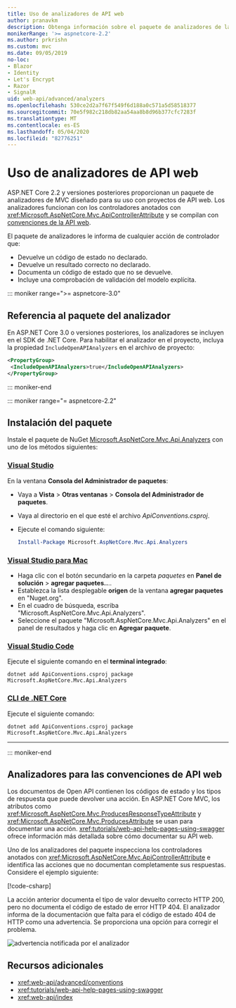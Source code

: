 ```yaml
---
title: Uso de analizadores de API web
author: pranavkm
description: Obtenga información sobre el paquete de analizadores de la API web de ASP.NET Core MVC.
monikerRange: '>= aspnetcore-2.2'
ms.author: prkrishn
ms.custom: mvc
ms.date: 09/05/2019
no-loc:
- Blazor
- Identity
- Let's Encrypt
- Razor
- SignalR
uid: web-api/advanced/analyzers
ms.openlocfilehash: 530ce2d2a7f67f549f6d188a0c571a5d58518377
ms.sourcegitcommit: 70e5f982c218db82aa54aa8b8d96b377cfc7283f
ms.translationtype: MT
ms.contentlocale: es-ES
ms.lasthandoff: 05/04/2020
ms.locfileid: "82776251"
---
```

# <a name="use-web-api-analyzers"></a>Uso de analizadores de API web

ASP.NET Core 2.2 y versiones posteriores proporcionan un paquete de analizadores de MVC diseñado para su uso con proyectos de API web. Los analizadores funcionan con los controladores anotados con <xref:Microsoft.AspNetCore.Mvc.ApiControllerAttribute> y se compilan con [convenciones de la API web](xref:web-api/advanced/conventions).

El paquete de analizadores le informa de cualquier acción de controlador que:

* Devuelve un código de estado no declarado.
* Devuelve un resultado correcto no declarado.
* Documenta un código de estado que no se devuelve.
* Incluye una comprobación de validación del modelo explícita.

::: moniker range=">= aspnetcore-3.0"

## <a name="reference-the-analyzer-package"></a>Referencia al paquete del analizador

En ASP.NET Core 3.0 o versiones posteriores, los analizadores se incluyen en el SDK de .NET Core. Para habilitar el analizador en el proyecto, incluya la propiedad `IncludeOpenAPIAnalyzers` en el archivo de proyecto:

```xml
<PropertyGroup>
 <IncludeOpenAPIAnalyzers>true</IncludeOpenAPIAnalyzers>
</PropertyGroup>
```

::: moniker-end

::: moniker range="= aspnetcore-2.2"

## <a name="package-installation"></a>Instalación del paquete

Instale el paquete de NuGet [Microsoft.AspNetCore.Mvc.Api.Analyzers](https://www.nuget.org/packages/Microsoft.AspNetCore.Mvc.Api.Analyzers) con uno de los métodos siguientes:

### <a name="visual-studio"></a>[Visual Studio](#tab/visual-studio)

En la ventana **Consola del Administrador de paquetes**:
  * Vaya a **Vista** > **Otras ventanas** > **Consola del Administrador de paquetes**.
  * Vaya al directorio en el que esté el archivo *ApiConventions.csproj*.
  * Ejecute el comando siguiente:

    ```powershell
    Install-Package Microsoft.AspNetCore.Mvc.Api.Analyzers
    ```

### <a name="visual-studio-for-mac"></a>[Visual Studio para Mac](#tab/visual-studio-mac)

* Haga clic con el botón secundario en la carpeta *paquetes* en **Panel de solución** > **agregar paquetes..**..
* Establezca la lista desplegable **origen** de la ventana **agregar paquetes** en "Nuget.org".
* En el cuadro de búsqueda, escriba "Microsoft.AspNetCore.Mvc.Api.Analyzers".
* Seleccione el paquete "Microsoft.AspNetCore.Mvc.Api.Analyzers" en el panel de resultados y haga clic en **Agregar paquete**.

### <a name="visual-studio-code"></a>[Visual Studio Code](#tab/visual-studio-code)

Ejecute el siguiente comando en el **terminal integrado**:

```dotnetcli
dotnet add ApiConventions.csproj package Microsoft.AspNetCore.Mvc.Api.Analyzers
```

### <a name="net-core-cli"></a>[CLI de .NET Core](#tab/netcore-cli)

Ejecute el siguiente comando:

```dotnetcli
dotnet add ApiConventions.csproj package Microsoft.AspNetCore.Mvc.Api.Analyzers
```

---

::: moniker-end

## <a name="analyzers-for-web-api-conventions"></a>Analizadores para las convenciones de API web

Los documentos de Open API contienen los códigos de estado y los tipos de respuesta que puede devolver una acción. En ASP.NET Core MVC, los atributos como <xref:Microsoft.AspNetCore.Mvc.ProducesResponseTypeAttribute> y <xref:Microsoft.AspNetCore.Mvc.ProducesAttribute> se usan para documentar una acción. <xref:tutorials/web-api-help-pages-using-swagger> ofrece información más detallada sobre cómo documentar su API web.

Uno de los analizadores del paquete inspecciona los controladores anotados con <xref:Microsoft.AspNetCore.Mvc.ApiControllerAttribute> e identifica las acciones que no documentan completamente sus respuestas. Considere el ejemplo siguiente:

[!code-csharp[](conventions/sample/Controllers/ContactsController.cs?name=missing404docs&highlight=10)]

La acción anterior documenta el tipo de valor devuelto correcto HTTP 200, pero no documenta el código de estado de error HTTP 404. El analizador informa de la documentación que falta para el código de estado 404 de HTTP como una advertencia. Se proporciona una opción para corregir el problema.

![advertencia notificada por el analizador](conventions/_static/Analyzer.gif)

## <a name="additional-resources"></a>Recursos adicionales

* <xref:web-api/advanced/conventions>
* <xref:tutorials/web-api-help-pages-using-swagger>
* <xref:web-api/index>
